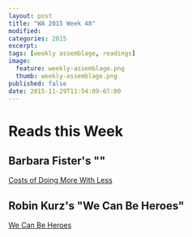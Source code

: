 ```yaml
---
layout: post
title: "WA 2015 Week 48"
modified:
categories: 2015
excerpt: 
tags: [weekly assemblage, readings]
image:
  feature: weekly-assemblage.png
  thumb: weekly-assemblage.png
published: false
date: 2015-11-29T11:54:09-07:00
---
```

# Reads this Week  

## Barbara Fister's ""   

[Costs of Doing More With Less](https://www.insidehighered.com/blogs/library-babel-fish/cost-doing-more-less)  

## Robin Kurz's "We Can Be Heroes"   

[We Can Be Heroes](http://www.transformingamericanlibraries.com/2015/11/we-can-be-heroes.html)   
